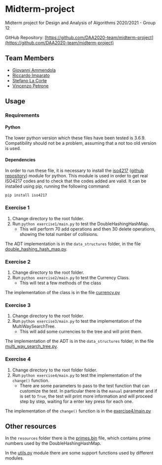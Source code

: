 # Midterm-project

Midterm project for Design and Analysis of Algorithms 2020/2021 - Group 12

GitHub Repository: [https://github.com/DAA2020-team/midterm-project](https://github.com/DAA2020-team/midterm-project)

## Team Members
* [Giovanni Ammendola](https://github.com/giorge1)
* [Riccardo Imparato](https://github.com/r4004)
* [Stefano La Corte](https://github.com/phesmatos)
* [Vincenzo Petrone](https://github.com/v8p1197)

## Usage
### Requirements
#### Python
The lower python version which these files have been tested is 3.6.9. Compatibility should not be a problem, assuming that a not too old version is used.

#### Dependencies
In order to run these file, it is necessary to install the [iso4217](https://pypi.org/project/iso4217/) ([github repository](https://github.com/dahlia/iso4217)) module for python. 
This module is used in order to get real ISO4217 codes and to check that the codes added are valid. 
It can be installed using pip, running the following command: 

`pip install iso4217`

### Exercise 1

1. Change directory to the root folder.
2. Run `python exercise1/main.py` to test the DoubleHashingHashMap.
    * This will perform 70 add operations and then 30 delete operations, showing the total number of collisions.
    
The ADT implementation is in the `data_structures` folder, in the file [double_hashing_hash_map.py](https://github.com/DAA2020-team/midterm-project/blob/master/data_structures/double_hashing_hash_map.py).

### Exercise 2

1. Change directory to the root folder.
2. Run `python exercise2/main.py` to test the Currency Class.
    * This will test a few methods of the class

The implementation of the class is in the file [currency.py](https://github.com/DAA2020-team/midterm-project/blob/master/exercise2/currency.py)

### Exercise 3

1. Change directory to the root folder.
2. Run `python exercise3/main.py` to test the implementation of the MultiWaySearchTree.
    * This will add some currencies to the tree and will print them.
    
The implementation of the ADT is in the `data_structures` folder, in the file [multi_way_search_tree.py](https://github.com/DAA2020-team/midterm-project/blob/master/data_structures/multi_way_search_tree.py).

### Exercise 4

1. Change directory to the root folder folder.
2. Run `python exercise4/main.py` to test the implementation of the `change()` function.
    * There are some parameters to pass to the test function that can customize the test. In particular
        there is the `manual` parameter and if is set to `True`, the test will print more information and will proceed step
        by step, waiting for a enter key press for each one.
        
The implementation of the `change()` function is in the [exercise4/main.py](https://github.com/DAA2020-team/midterm-project/blob/master/exercise4/main.py)
   
## Other resources
In the `resources` folder there is the [primes.bin](https://github.com/DAA2020-team/midterm-project/blob/master/resources/primes.bin) file, which contains prime numbers used by the DoubleHashingHashMap.

In the [utils.py](https://github.com/DAA2020-team/midterm-project/blob/master/utils.py) module there are some support functions used by different modules.

